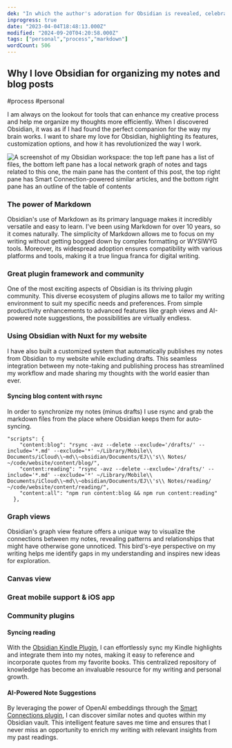 ```yaml
---
dek: "In which the author's adoration for Obsidian is revealed, celebrating its versatility, customizability, and ingenuity in organizing the written word"
inprogress: true
date: "2023-04-04T18:48:13.000Z"
modified: "2024-09-20T04:20:58.000Z"
tags: ["personal","process","markdown"]
wordCount: 506
---
```

## Why I love Obsidian for organizing my notes and blog posts

#process #personal

I am always on the lookout for tools that can enhance my creative process and help me organize my thoughts more efficiently. When I discovered Obsidian, it was as if I had found the perfect companion for the way my brain works. I want to share my love for Obsidian, highlighting its features, customization options, and how it has revolutionized the way I work.

![A screenshot of my Obsidian workspace: the top left pane has a list of files, the bottom left pane has a local network graph of notes and tags related to this one, the main pane has the content of this post, the top right pane has Smart Connection-powered similar articles, and the bottom right pane has an outline of the table of contents](Screenshot%202023-04-04%20at%202.44.48%20PM.png)

### The power of Markdown

Obsidian's use of Markdown as its primary language makes it incredibly versatile and easy to learn. I've been using Markdown for over 10 years, so it comes naturally. The simplicity of Markdown allows me to focus on my writing without getting bogged down by complex formatting or WYSIWYG tools. Moreover, its widespread adoption ensures compatibility with various platforms and tools, making it a true lingua franca for digital writing.

### Great plugin framework and community

One of the most exciting aspects of Obsidian is its thriving plugin community. This diverse ecosystem of plugins allows me to tailor my writing environment to suit my specific needs and preferences. From simple productivity enhancements to advanced features like graph views and AI-powered note suggestions, the possibilities are virtually endless.

### Using Obsidian with Nuxt for my website

I have also built a customized system that automatically publishes my notes from Obsidian to my website while excluding drafts. This seamless integration between my note-taking and publishing process has streamlined my workflow and made sharing my thoughts with the world easier than ever.

#### Syncing blog content with rsync

In order to synchronize my notes (minus drafts) I use rsync and grab the markdown files from the place where Obsidian keeps them for auto-syncing.

```js[package.json]
"scripts": {
    "content:blog": "rsync -avz --delete --exclude='/drafts/' --include='*.md' --exclude='*' ~/Library/Mobile\\ Documents/iCloud\\~md\\~obsidian/Documents/EJ\\'s\\ Notes/ ~/code/website/content/blog/",
    "content:reading": "rsync -avz --delete --exclude='/drafts/' --include='*.md' --exclude='*' ~/Library/Mobile\\ Documents/iCloud\\~md\\~obsidian/Documents/EJ\\'s\\ Notes/reading/ ~/code/website/content/reading/",
    "content:all": "npm run content:blog && npm run content:reading"
  },
```

### Graph views

Obsidian's graph view feature offers a unique way to visualize the connections between my notes, revealing patterns and relationships that might have otherwise gone unnoticed. This bird's-eye perspective on my writing helps me identify gaps in my understanding and inspires new ideas for exploration.

### Canvas view

### Great mobile support & iOS app

### Community plugins
#### Syncing reading

With the [Obsidian Kindle Plugin](https://github.com/hadynz/obsidian-kindle-plugin), I can effortlessly sync my Kindle highlights and integrate them into my notes, making it easy to reference and incorporate quotes from my favorite books. This centralized repository of knowledge has become an invaluable resource for my writing and personal growth.

#### AI-Powered Note Suggestions

By leveraging the power of OpenAI embeddings through the [Smart Connections plugin](https://github.com/brianpetro/obsidian-smart-connections), I can discover similar notes and quotes within my Obsidian vault. This intelligent feature saves me time and ensures that I never miss an opportunity to enrich my writing with relevant insights from my past readings.
